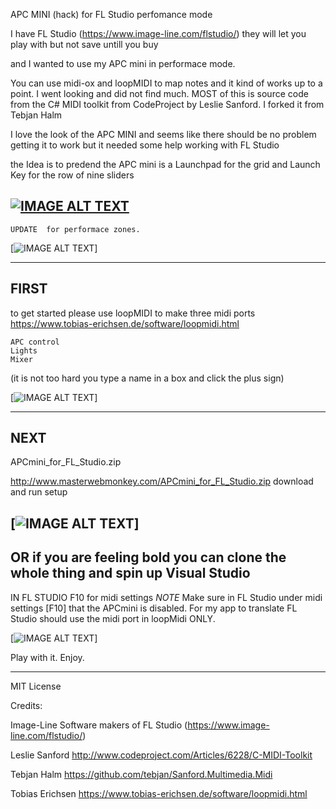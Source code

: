 APC MINI (hack) for FL Studio perfomance mode 

I have FL Studio (https://www.image-line.com/flstudio/) 
they will let you play with but not save untill you buy

and I wanted to use my APC mini in performace mode.

You can use midi-ox and loopMIDI to map notes and it kind of works up to a point.
I went looking and did not find much.  MOST of this is source code from the C# MIDI toolkit from 
CodeProject by Leslie Sanford.  I forked it from Tebjan Halm  


I love the look of the APC MINI and seems like there should be no problem getting it to work 
but it needed some help working with FL Studio

the Idea is to predend the APC mini is a Launchpad for the grid and 
Launch Key for the row of nine sliders

[![IMAGE ALT TEXT](http://img.youtube.com/vi/QSCpdkFN_jU/0.jpg)](https://www.youtube.com/watch?v=QSCpdkFN_jU "Demo Clip")
--------------------------------------------------------------------------------------------------------
    UPDATE  for performace zones.
    
[![IMAGE ALT TEXT](http://masterwebmonkey.com/APCmini-update.jpg)]


--------------------------------------------------------------------------------------------------------
FIRST
--------------------------------------------------------------------------------------------------------
 to get started please use loopMIDI to make three midi ports
 https://www.tobias-erichsen.de/software/loopmidi.html

    APC control
    Lights
    Mixer

(it is not too hard you type a name in a box and click the plus sign)

[![IMAGE ALT TEXT](http://masterwebmonkey.com/loopmidi.jpg)]

--------------------------------------------------------------------------------------------------------
NEXT
--------------------------------------------------------------------------------------------------------
 APCmini_for_FL_Studio.zip

 http://www.masterwebmonkey.com/APCmini_for_FL_Studio.zip
 download and run setup

[![IMAGE ALT TEXT](http://masterwebmonkey.com/myprog.gif)]
--------------------------------------------------------------------------------------------------------
 OR if you are feeling bold you can clone the whole thing and spin up Visual Studio
--------------------------------------------------------------------------------------------------------


IN FL STUDIO 
F10 for midi settings 
*NOTE*
Make sure in FL Studio under midi settings [F10] that the APCmini is disabled. 
For my app to translate FL Studio should use the midi port in loopMidi ONLY.

[![IMAGE ALT TEXT](http://masterwebmonkey.com/fl_midi.jpg)]




Play with it. Enjoy.

---------------------------------------------------------------------------------------------------------
MIT License

Credits:

Image-Line Software makers of FL Studio
(https://www.image-line.com/flstudio/) 

Leslie Sanford
http://www.codeproject.com/Articles/6228/C-MIDI-Toolkit

Tebjan Halm
https://github.com/tebjan/Sanford.Multimedia.Midi

Tobias Erichsen
https://www.tobias-erichsen.de/software/loopmidi.html

